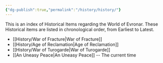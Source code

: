 ```yaml
---
{"dg-publish":true,"permalink":"/history/history/"}
---
```



This is an index of Historical Items regarding the World of Evronar. These Historical items are listed in chronological order, from Earliest to Latest.
- [[History/War of Fracture\|War of Fracture]]
- [[History/Age of Reclamation\|Age of Reclamation]]
- [[History/War of Turogarde\|War of Turogarde]]
- [[An Uneasy Peace\|An Uneasy Peace]] -- The current time
